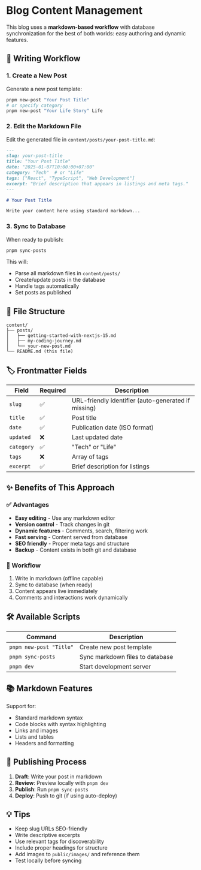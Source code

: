 # Blog Content Management

This blog uses a **markdown-based workflow** with database synchronization for the best of both worlds: easy authoring and dynamic features.

## 📝 Writing Workflow

### 1. Create a New Post

Generate a new post template:

```bash
pnpm new-post "Your Post Title"
# or specify category
pnpm new-post "Your Life Story" Life
```

### 2. Edit the Markdown File

Edit the generated file in `content/posts/your-post-title.md`:

```markdown
---
slug: your-post-title
title: "Your Post Title"
date: "2025-01-07T10:00:00+07:00"
category: "Tech"  # or "Life"
tags: ["React", "TypeScript", "Web Development"]
excerpt: "Brief description that appears in listings and meta tags."
---

# Your Post Title

Write your content here using standard markdown...
```

### 3. Sync to Database

When ready to publish:

```bash
pnpm sync-posts
```

This will:
- Parse all markdown files in `content/posts/`
- Create/update posts in the database
- Handle tags automatically
- Set posts as published

## 📁 File Structure

```
content/
├── posts/
│   ├── getting-started-with-nextjs-15.md
│   ├── my-coding-journey.md
│   └── your-new-post.md
└── README.md (this file)
```

## 🏷️ Frontmatter Fields

| Field | Required | Description |
|-------|----------|-------------|
| `slug` | ✅ | URL-friendly identifier (auto-generated if missing) |
| `title` | ✅ | Post title |
| `date` | ✅ | Publication date (ISO format) |
| `updated` | ❌ | Last updated date |
| `category` | ✅ | "Tech" or "Life" |
| `tags` | ❌ | Array of tags |
| `excerpt` | ✅ | Brief description for listings |

## ✨ Benefits of This Approach

### ✅ Advantages
- **Easy editing** - Use any markdown editor
- **Version control** - Track changes in git
- **Dynamic features** - Comments, search, filtering work
- **Fast serving** - Content served from database
- **SEO friendly** - Proper meta tags and structure
- **Backup** - Content exists in both git and database

### 🔄 Workflow
1. Write in markdown (offline capable)
2. Sync to database (when ready)
3. Content appears live immediately
4. Comments and interactions work dynamically

## 🛠️ Available Scripts

| Command | Description |
|---------|-------------|
| `pnpm new-post "Title"` | Create new post template |
| `pnpm sync-posts` | Sync markdown files to database |
| `pnpm dev` | Start development server |

## 📚 Markdown Features

Support for:
- Standard markdown syntax
- Code blocks with syntax highlighting
- Links and images
- Lists and tables
- Headers and formatting

## 🚀 Publishing Process

1. **Draft**: Write your post in markdown
2. **Review**: Preview locally with `pnpm dev`
3. **Publish**: Run `pnpm sync-posts`
4. **Deploy**: Push to git (if using auto-deploy)

## 💡 Tips

- Keep slug URLs SEO-friendly
- Write descriptive excerpts
- Use relevant tags for discoverability
- Include proper headings for structure
- Add images to `public/images/` and reference them
- Test locally before syncing 